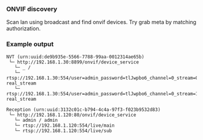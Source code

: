### ONVIF discovery
Scan lan using broadcast and find onvif devices.
Try grab meta by matching authorization.

### Example output
```
NVT (urn:uuid:de9b935e-5566-7788-99aa-0012314ae65b)
 └─ http://192.168.1.30:8899/onvif/device_service
   └─ _ / 
   └─ rtsp://192.168.1.30:554/user=admin_password=tlJwpbo6_channel=0_stream=0.sdp?real_stream
   └─ rtsp://192.168.1.30:554/user=admin_password=tlJwpbo6_channel=0_stream=1.sdp?real_stream

Reception (urn:uuid:3132c01c-b794-4c4a-97f3-f023b9532d83)
 └─ http://192.168.1.120:80/onvif/device_service
   └─ admin / admin
   └─ rtsp://192.168.1.120:554/live/main
   └─ rtsp://192.168.1.120:554/live/sub
```
